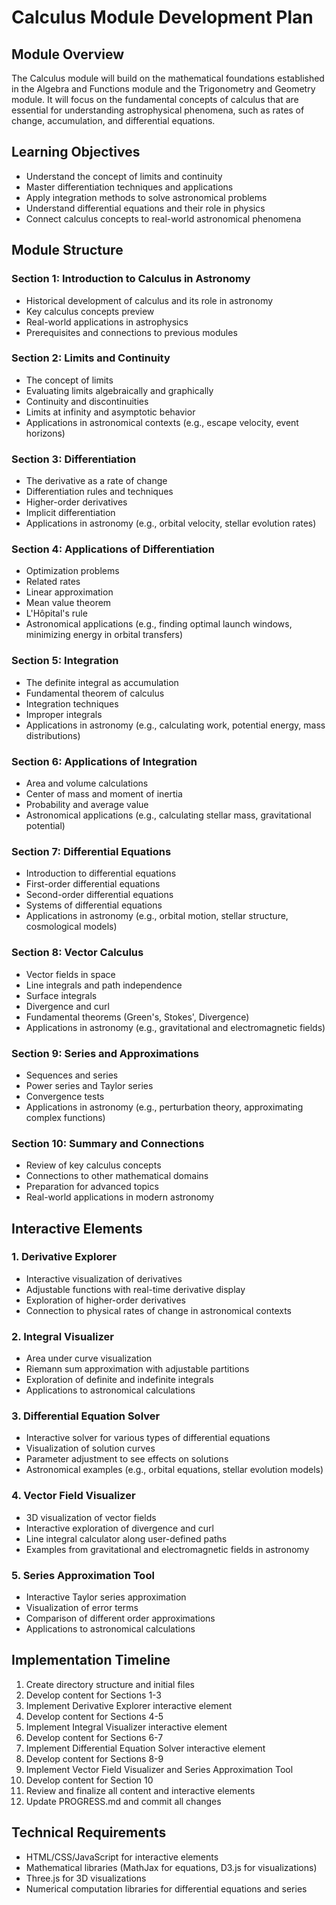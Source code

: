 # Calculus Module Development Plan

## Module Overview
The Calculus module will build on the mathematical foundations established in the Algebra and Functions module and the Trigonometry and Geometry module. It will focus on the fundamental concepts of calculus that are essential for understanding astrophysical phenomena, such as rates of change, accumulation, and differential equations.

## Learning Objectives
- Understand the concept of limits and continuity
- Master differentiation techniques and applications
- Apply integration methods to solve astronomical problems
- Understand differential equations and their role in physics
- Connect calculus concepts to real-world astronomical phenomena

## Module Structure

### Section 1: Introduction to Calculus in Astronomy
- Historical development of calculus and its role in astronomy
- Key calculus concepts preview
- Real-world applications in astrophysics
- Prerequisites and connections to previous modules

### Section 2: Limits and Continuity
- The concept of limits
- Evaluating limits algebraically and graphically
- Continuity and discontinuities
- Limits at infinity and asymptotic behavior
- Applications in astronomical contexts (e.g., escape velocity, event horizons)

### Section 3: Differentiation
- The derivative as a rate of change
- Differentiation rules and techniques
- Higher-order derivatives
- Implicit differentiation
- Applications in astronomy (e.g., orbital velocity, stellar evolution rates)

### Section 4: Applications of Differentiation
- Optimization problems
- Related rates
- Linear approximation
- Mean value theorem
- L'Hôpital's rule
- Astronomical applications (e.g., finding optimal launch windows, minimizing energy in orbital transfers)

### Section 5: Integration
- The definite integral as accumulation
- Fundamental theorem of calculus
- Integration techniques
- Improper integrals
- Applications in astronomy (e.g., calculating work, potential energy, mass distributions)

### Section 6: Applications of Integration
- Area and volume calculations
- Center of mass and moment of inertia
- Probability and average value
- Astronomical applications (e.g., calculating stellar mass, gravitational potential)

### Section 7: Differential Equations
- Introduction to differential equations
- First-order differential equations
- Second-order differential equations
- Systems of differential equations
- Applications in astronomy (e.g., orbital motion, stellar structure, cosmological models)

### Section 8: Vector Calculus
- Vector fields in space
- Line integrals and path independence
- Surface integrals
- Divergence and curl
- Fundamental theorems (Green's, Stokes', Divergence)
- Applications in astronomy (e.g., gravitational and electromagnetic fields)

### Section 9: Series and Approximations
- Sequences and series
- Power series and Taylor series
- Convergence tests
- Applications in astronomy (e.g., perturbation theory, approximating complex functions)

### Section 10: Summary and Connections
- Review of key calculus concepts
- Connections to other mathematical domains
- Preparation for advanced topics
- Real-world applications in modern astronomy

## Interactive Elements

### 1. Derivative Explorer
- Interactive visualization of derivatives
- Adjustable functions with real-time derivative display
- Exploration of higher-order derivatives
- Connection to physical rates of change in astronomical contexts

### 2. Integral Visualizer
- Area under curve visualization
- Riemann sum approximation with adjustable partitions
- Exploration of definite and indefinite integrals
- Applications to astronomical calculations

### 3. Differential Equation Solver
- Interactive solver for various types of differential equations
- Visualization of solution curves
- Parameter adjustment to see effects on solutions
- Astronomical examples (e.g., orbital equations, stellar evolution models)

### 4. Vector Field Visualizer
- 3D visualization of vector fields
- Interactive exploration of divergence and curl
- Line integral calculator along user-defined paths
- Examples from gravitational and electromagnetic fields in astronomy

### 5. Series Approximation Tool
- Interactive Taylor series approximation
- Visualization of error terms
- Comparison of different order approximations
- Applications to astronomical calculations

## Implementation Timeline
1. Create directory structure and initial files
2. Develop content for Sections 1-3
3. Implement Derivative Explorer interactive element
4. Develop content for Sections 4-5
5. Implement Integral Visualizer interactive element
6. Develop content for Sections 6-7
7. Implement Differential Equation Solver interactive element
8. Develop content for Sections 8-9
9. Implement Vector Field Visualizer and Series Approximation Tool
10. Develop content for Section 10
11. Review and finalize all content and interactive elements
12. Update PROGRESS.md and commit all changes

## Technical Requirements
- HTML/CSS/JavaScript for interactive elements
- Mathematical libraries (MathJax for equations, D3.js for visualizations)
- Three.js for 3D visualizations
- Numerical computation libraries for differential equations and series
